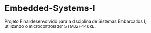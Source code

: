 # Embedded-Systems-I
Projeto Final desenvolvido para a disciplina de Sistemas Embarcados I, utilizando o microcontrolador STM32F446RE.
